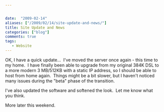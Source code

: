 ```yaml
---


date:  "2009-02-14"
aliases: ["/2009/02/14/site-update-and-news/"]
title: Site Update and News
categories: ["blog"]
comments: true
tags:
   - Website
---
```

OK, I have a quick update...  I've moved the server once again - this time to my home.  I have finally been able to upgrade from my original 384K DSL to a more modern 3 MB/512KB with a static IP address, so I should be able to host from home again.  Things might be a bit slower, but I haven't noticed many issues during the "beta" phase of the transition.

I've also updated the software and softened the look.  Let me know what you think.

More later this weekend.
